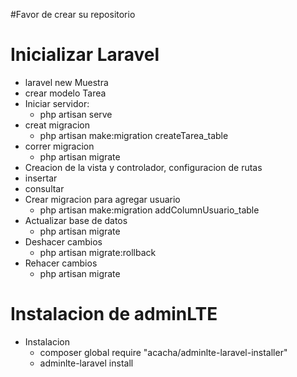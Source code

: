 #Favor de crear su repositorio
	
Inicializar Laravel
==================
	
* laravel new Muestra
* crear modelo Tarea
* Iniciar servidor:
	- php artisan serve
* creat migracion
	- php artisan make:migration createTarea_table
* correr migracion
	- php artisan migrate
* Creacion de la vista y controlador, configuracion de rutas
* insertar
* consultar
* Crear migracion para agregar usuario
	- php artisan make:migration addColumnUsuario_table
* Actualizar base de datos
	- php artisan migrate
* Deshacer cambios
	- php artisan migrate:rollback
* Rehacer cambios
	- php artisan migrate
	
Instalacion de adminLTE
==============
* Instalacion
	- composer global require "acacha/adminlte-laravel-installer"
	- adminlte-laravel install

